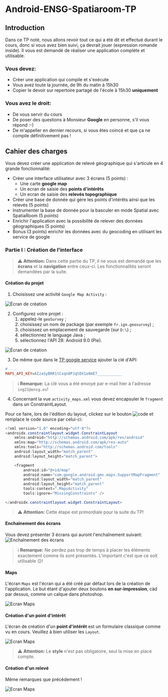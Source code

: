 # Android-ENSG-Spatiaroom-TP

## Introduction

Dans ce TP noté, nous allons revoir tout ce qui a été dit et effectué durant le cours, donc si vous avez bien suivi, ça devrait jouer (expression romande inside).
Il vous est demandé de réaliser une application complète et utilisable.

### Vous devez:
- Créer une application qui compile et s'exécute
- Vous avez toute la journée, de 9h du matin à 15h30
- Copier le devoir sur repertoire partagé de l'école à 15h30 **uniquement**

### Vous avez le droit:
- De vous servir du cours
- De poser des questions à Monsieur **Google** en personne, s'il vous répond :-)
- De m'appeller en dernier recours, si vous êtes coincé et que ça ne compile définitivement pas !

## Cahier des charges

Vous devez créer une application de relevé géographique qui s'articule en 4 grande fonctionnalité:
- Créer une interface utilisateur avec 3 écrans (5 points) :
	- Une carte **google map**
	- Un ecran de saisie des **points d'intérêts**
	- Un ecran de saisie des **relevés topographique**
- Créer une base de donnée qui gère les points d'intérêts ainsi que les relevés (5 points) 
- Instrumenter la base de donnée pour la basculer en mode Spatial avec SpatiaRoom (5 points) 
- Enrichir l'application avec la possibilité de relever des données géographiques (5 points)
- Bonus (3 points) enrichir les données avec du geocoding en utilisant les service de google

### Partie I : Création de l'interface

> :warning: **Attention:** Dans cette partie du TP, il ne vous est demandé que les **écrans** et la **navigation** entre ceux-ci. Les fonctionnalités seront demandées par la suite.

#### Création du projet

1. Choisissez une activité `Google Map Activity` :

![Écran de création](resources/new-project-type.png)

2. Configurez votre projet :
   1. appelez-le `geoSurvey` ;
   2. choisissez un nom de package (par exemple `fr.ign.geosurvey`) ;
   3. choisissez un emplacement de sauvegarde (sur `D:\`) ;
   3. sélectionnez le language Java ;
   4. sélectionnez l'API 28: Android 9.0 (Pie).

![Écran de création](resources/new-project-name.png)

3. De même que dans le [TP google service](https://github.com/VSasyan/AndroidENSG/tree/master/3_google_services) ajouter la clé d'API:

```ini
# ...
MAPS_API_KEY=AIzaSyBRR1tCxqn8PJqtDX1e0mE7___________
```

> :information_source: **Remarque:** La clé vous a été envoyé par e-mail hier à l'adresse `ing21@ensg.eu`!

4. Concernant la vue `activity_maps.xml` vous devez encapsuler le `fragment` dans un ConstraintLayout.

Pour ce faire, lors de l'édition du layout, clickez sur le bouton ![code](resources/ide_code_button.png) et remplace le code source par celui-ci:

```java
<?xml version="1.0" encoding="utf-8"?>
<androidx.constraintlayout.widget.ConstraintLayout
    xmlns:android="http://schemas.android.com/apk/res/android"
    xmlns:map="http://schemas.android.com/apk/res-auto"
    xmlns:tools="http://schemas.android.com/tools"
    android:layout_width="match_parent"
    android:layout_height="match_parent">

    <fragment
        android:id="@+id/map"
        android:name="com.google.android.gms.maps.SupportMapFragment"
        android:layout_width="match_parent"
        android:layout_height="match_parent"
        tools:context=".MapsActivity"
        tools:ignore="MissingConstraints" />

</androidx.constraintlayout.widget.ConstraintLayout>

```

> :warning: **Attention:** Cette étape est primordiale pour la suite du TP!

#### Enchainement des écrans

Vous devez présenter 3 écrans qui auront l'enchaînement suivant:
![Enchaînement des écrans](resources/screen-logic.png)

> :information_source: **Remarque:** Ne perdez pas trop de temps à placer les éléments exactement comme ils sont présentés. L'important c'est que ce soit utilisable :wink:!

#### Maps

L'écran `Maps` est l'écran qui a été créé par défaut lors de la création de l'application.
Le but étant d'ajouter deux boutons **en sur-impression**, càd par dessus, comme un calque dans photoshop.

![Ecran Maps](resources/screen-maps.png)

#### Création d'un point d'intérêt

L'écran de création d'un **point d'intérêt** est un formulaire classique comme vu en cours.
Veuillez à bien utiliser les `Layout`. 

![Ecran Maps](resources/screen-point.png)

> :warning: **Attention:** Le **style** n'est pas obligatoire, seul la mise en place compte.

#### Création d'un relevé

Même remarques que précédement !

![Ecran Maps](resources/screen-topology.png)

